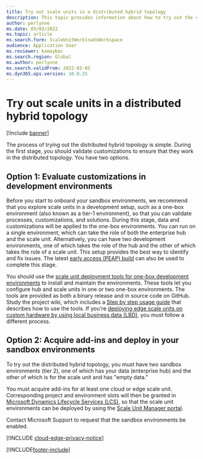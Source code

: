 ```yaml
---
title: Try out scale units in a distributed hybrid topology
description: This topic provides information about how to try out the cloud and edge scale units for manufacturing and warehouse management workloads.
author: perlynne
ms.date: 03/03/2022
ms.topic: article
ms.search.form: ScaleUnitWorkloadsWorkspace
audience: Application User
ms.reviewer: kamaybac
ms.search.region: Global
ms.author: perlynne
ms.search.validFrom: 2022-03-03
ms.dyn365.ops.version: 10.0.25
---
```


# Try out scale units in a distributed hybrid topology

[!include [banner](../includes/banner.md)]

The process of trying out the distributed hybrid topology is simple. During the first stage, you should validate customizations to ensure that they work in the distributed topology. You have two options.

## Option 1: Evaluate customizations in development environments

Before you start to onboard your sandbox environments, we recommend that you explore scale units in a development setup, such as a one-box environment (also known as a tier-1 environment), so that you can validate processes, customizations, and solutions. During this stage, data and customizations will be applied to the one-box environments. You can run on a single environment, which can take the role of both the enterprise hub and the scale unit. Alternatively, you can have two development environments, one of which takes the role of the hub and the other of which takes the role of a scale unit. This setup provides the best way to identify and fix issues. The latest [early access (PEAP) build](https://forms.office.com/FormsPro/Pages/ResponsePage.aspx?id=v4j5cvGGr0GRqy180BHbR56j8lZs0FdAvwT75_WNFyxURUFWTjQzTzg0UUk5RkJHMDFEMVlSSDFEQy4u) can also be used to complete this stage.

You should use the [scale unit deployment tools for one-box development environments](https://github.com/microsoft/SCMScaleUnitDevTools) to install and maintain the environments. These tools let you configure hub and scale units in one or two one-box environments. The tools are provided as both a binary release and in source code on GitHub. Study the project wiki, which includes a [Step by step usage guide](https://github.com/microsoft/SCMScaleUnitDevTools/wiki/Step-by-step-usage-guide) that describes how to use the tools. If you're [deploying edge scale units on custom hardware by using local business data (LBD)](cloud-edge-edge-scale-units-lbd.md), you must follow a different process.

## Option 2: Acquire add-ins and deploy in your sandbox environments

To try out the distributed hybrid topology, you must have two sandbox environments (tier 2), one of which has your data (enterprise hub) and the other of which is for the scale unit and has "empty data."

You must acquire add-ins for at least one cloud or edge scale unit. Corresponding project and environment slots will then be granted in [Microsoft Dynamics Lifecycle Services (LCS)](https://lcs.dynamics.com/), so that the scale unit environments can be deployed by using the [Scale Unit Manager portal](https://aka.ms/SCMSUM).

Contact Microsoft Support to request that the sandbox environments be enabled.

[!INCLUDE [cloud-edge-privacy-notice](../../includes/cloud-edge-privacy-notice.md)]

[!INCLUDE[footer-include](../../includes/footer-banner.md)]
